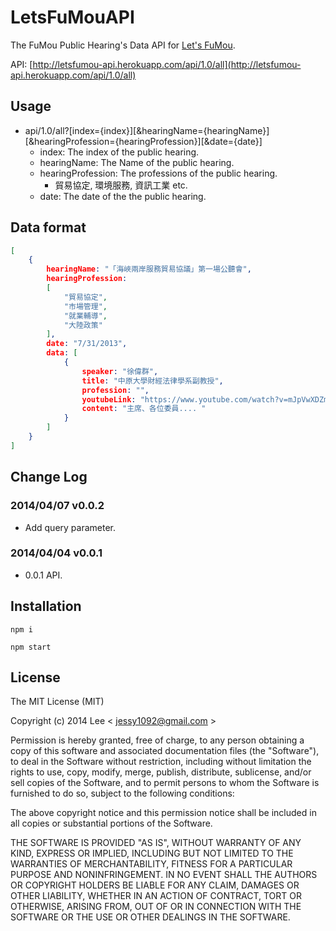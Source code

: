 LetsFuMouAPI
=============

The FuMou Public Hearing's Data API for [Let's FuMou](https://www.facebook.com/LetssFuMou).

API: [http://letsfumou-api.herokuapp.com/api/1.0/all](http://letsfumou-api.herokuapp.com/api/1.0/all)

## Usage

- api/1.0/all?[index={index}][&hearingName={hearingName}][&hearingProfession={hearingProfession}][&date={date}]
    + index: The index of the public hearing.
    + hearingName: The Name of the public hearing.
    + hearingProfession: The professions of the public hearing.
        * 貿易協定, 環境服務, 資訊工業 etc.
    + date: The date of the the public hearing.

## Data format

``` publicHearing.json
[
    {
        hearingName: "「海峽兩岸服務貿易協議」第一場公聽會",
        hearingProfession: 
        [
            "貿易協定",
            "市場管理",
            "就業輔導",
            "大陸政策"
        ],
        date: "7/31/2013",
        data: [
            {
                speaker: "徐偉群",
                title: "中原大學財經法律學系副教授",
                profession: "",
                youtubeLink: "https://www.youtube.com/watch?v=mJpVwXDZmIA",
                content: "主席、各位委員.... "
            }
        ]
    }
]
```

## Change Log

### 2014/04/07 v0.0.2
- Add query parameter.

### 2014/04/04 v0.0.1
- 0.0.1 API.

## Installation

`npm i`

`npm start`

## License

The MIT License (MIT)

Copyright (c) 2014 Lee  < jessy1092@gmail.com >

Permission is hereby granted, free of charge, to any person obtaining a copy of
this software and associated documentation files (the "Software"), to deal in
the Software without restriction, including without limitation the rights to
use, copy, modify, merge, publish, distribute, sublicense, and/or sell copies of
the Software, and to permit persons to whom the Software is furnished to do so,
subject to the following conditions:

The above copyright notice and this permission notice shall be included in all
copies or substantial portions of the Software.

THE SOFTWARE IS PROVIDED "AS IS", WITHOUT WARRANTY OF ANY KIND, EXPRESS OR
IMPLIED, INCLUDING BUT NOT LIMITED TO THE WARRANTIES OF MERCHANTABILITY, FITNESS
FOR A PARTICULAR PURPOSE AND NONINFRINGEMENT. IN NO EVENT SHALL THE AUTHORS OR
COPYRIGHT HOLDERS BE LIABLE FOR ANY CLAIM, DAMAGES OR OTHER LIABILITY, WHETHER
IN AN ACTION OF CONTRACT, TORT OR OTHERWISE, ARISING FROM, OUT OF OR IN
CONNECTION WITH THE SOFTWARE OR THE USE OR OTHER DEALINGS IN THE SOFTWARE.
